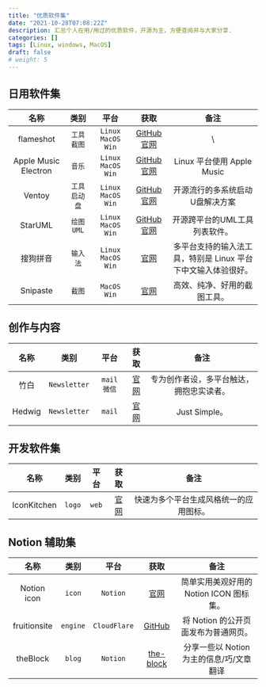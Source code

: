 ```yaml
---
title: "优质软件集"
date: "2021-10-28T07:08:22Z"
description: 汇总个人在用/用过的优质软件，开源为主，方便查阅并与大家分享.
categories: []
tags: [Linux, windows, MacOS]
draft: false
# weight: 5
---
```


## 日用软件集

| 名称 | 类别 | 平台 | 获取 | 备注 |
| :--: | :--: | :--: | :--: | :--: |
| flameshot | `工具` `截图`  | `Linux` `MacOS` `Win` | [GitHub](https://github.com/flameshot-org/flameshot) [官网](https://flameshot.org/) | \ |
| Apple Music Electron | `音乐` | `Linux` `MacOS` `Win` | [GitHub](https://github.com/Apple-Music-Electron/Apple-Music-Electron) [官网](https://applemusicelectron.com/) | Linux 平台使用 Apple Music |
| Ventoy | `工具` `启动盘`  | `Linux` `MacOS` `Win` | [GitHub](https://github.com/ventoy/Ventoy) [官网](https://www.ventoy.net/cn/index.html) | 开源流行的多系统启动U盘解决方案 |
| StarUML | `绘图` `UML`  | `Linux` `MacOS` `Win` | [GitHub](https://github.com/staruml) [官网](https://staruml.io/) | 开源跨平台的UML工具列表软件。 |
| 搜狗拼音 | `输入法` | `Linux` `MacOS` `Win` | [官网](https://pinyin.sogou.com/) | 多平台支持的输入法工具，特别是 Linux 平台下中文输入体验很好。 |
| Snipaste | `截图` | `MacOS` `Win` | [官网](https://zh.snipaste.com) | 高效、纯净、好用的截图工具。 |

## 创作与内容

| 名称 | 类别 | 平台 | 获取 | 备注 |
| :--: | :--: | :--: | :--: | :--: |
| 竹白 | `Newsletter` | `mail` `微信` | [官网](https://zhubai.love) | 专为创作者设，多平台触达，拥抱忠实读者。 |
| Hedwig | `Newsletter` | `mail` | [官网](https://hedwig.pub) | Just Simple。 |

## 开发软件集

| 名称 | 类别 | 平台 | 获取 | 备注 |
| :--: | :--: | :--: | :--: | :--: |
| IconKitchen | `logo` | `web` | [官网](https://icon.kitchen/) | 快速为多个平台生成风格统一的应用图标。 |

## Notion 辅助集

| 名称 | 类别 | 平台 | 获取 | 备注 |
| :--: | :--: | :--: | :--: | :--: |
| Notion icon | `icon` | `Notion` | [官网](https://notion-icons.com) | 简单实用美观好用的 Notion ICON 图标集。 |
| fruitionsite | `engine` | `CloudFlare` | [GitHub](https://github.com/stephenou/fruitionsite) | 将 Notion 的公开页面发布为普通网页。 |
| theBlock | `blog` | `Notion` | [the-block](https://the-block.club) | 分享一些以 Notion 为主的信息/巧/文章翻译 |
